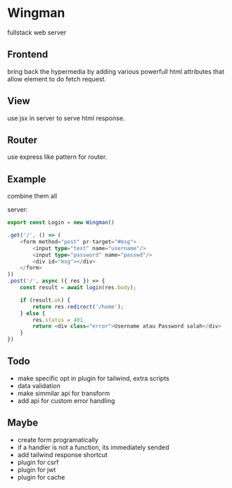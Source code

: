 # Wingman

fullstack web server

## Frontend

bring back the hypermedia by adding various powerfull html attributes that allow element
to do fetch request.

## View

use jsx in server to serve html response.

## Router

use express like pattern for router.

## Example

combine them all

server:

```ts
export const Login = new Wingman()

.get('/', () => (
    <form method="post" pr-target="#msg">
        <input type="text" name="username"/>
        <input type="password" name="passwd"/>
        <div id="msg"></div>
    </form>
))
.post('/', async ({ res }) => {
    const result = await login(res.body);

    if (result.ok) {
        return res.redirect('/home');
    } else {
        res.status = 401
        return <div class="error">Username atau Password salah</div>
    }
})
```

## Todo

- make specific opt in plugin for tailwind, extra scripts
- data validation
- make simmilar api for transform
- add api for custom error handling

## Maybe

- create form programatically
- if a handler is not a function, its immediately sended
- add tailwind response shortcut
- plugin for csrf
- plugin for jwt
- plugin for cache




